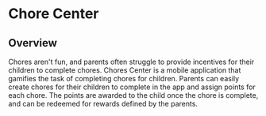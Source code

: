 # Chore Center

## Overview

Chores aren't fun, and parents often struggle to provide incentives for their children to complete chores. Chores Center is a mobile application that gamifies the task of completing chores for children. Parents can easily create chores for their children to complete in the app and assign points for each chore. The points are awarded to the child once the chore is complete, and can be redeemed for rewards defined by the parents.
